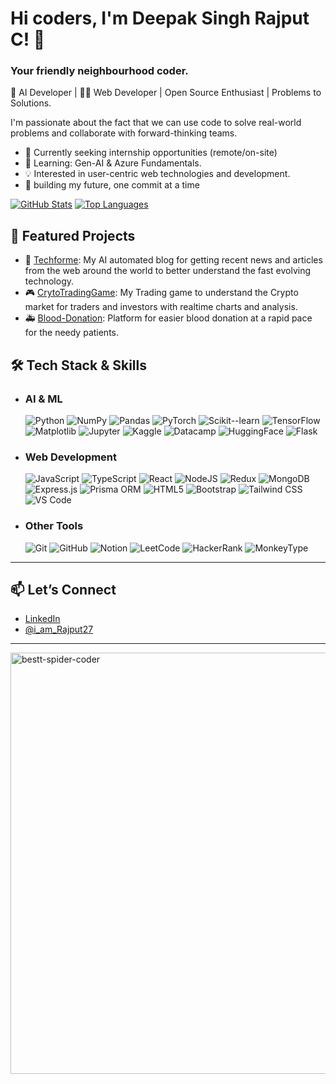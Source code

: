 # Hi coders, I'm Deepak Singh Rajput C! 👋
### Your friendly neighbourhood coder. 


🤖 AI Developer  | 👨‍💻 Web Developer | Open Source Enthusiast | Problems to Solutions.

I'm passionate about the fact that we can use code to solve real-world problems and collaborate with forward-thinking teams.
- 🔭 Currently seeking internship opportunities (remote/on-site)
- 🌱 Learning: Gen-AI & Azure Fundamentals.
- 💡 Interested in user-centric web technologies and development.
- 🤝 building my future, one commit at a time

[![GitHub Stats](https://github-readme-stats.vercel.app/api?username=DeepakSinghRajputC&show_icons=true&theme=radical)](https://github.com/DeepakSinghRajputC)                   [![Top Languages](https://github-readme-stats.vercel.app/api/top-langs/?username=DeepakSinghRajputC&layout=compact&theme=radical)](https://github.com/DeepakSinghRajputC)


## 🌟 Featured Projects
- 📰 [Techforme](https://github.com/DeepakSinghRajputC/Techforme): My AI automated blog for getting recent news and articles from the web around the world to better understand the fast evolving technology.
- 🎮 [CrytoTradingGame](https://github.com/DeepakSinghRajputC/Crypto-Trading-Game): My Trading game to understand the Crypto market for traders and investors with realtime charts and analysis.
- 🚑 [Blood-Donation](https://github.com/DeepakSinghRajputC/Blood-Donation): Platform for easier blood donation at a rapid pace for the needy patients.

## 🛠️ Tech Stack & Skills
- ### AI & ML
  ![Python](https://img.shields.io/badge/Python-%23306998?style=for-the-badge&logo=python&logoColor=white&labelColor=073659)
  ![NumPy](https://img.shields.io/badge/NumPy-%23013243?style=for-the-badge&logo=numpy&logoColor=white&labelColor=011E2A)
  ![Pandas](https://img.shields.io/badge/Pandas-%23150458?style=for-the-badge&logo=pandas&logoColor=white&labelColor=0A0322)
  ![PyTorch](https://img.shields.io/badge/PyTorch-%23EE4C2C?style=for-the-badge&logo=pytorch&logoColor=white&labelColor=000000)
  ![Scikit--learn](https://img.shields.io/badge/Scikit–learn-%23F7931E?style=for-the-badge&logo=scikit-learn&logoColor=white&labelColor=000000)
  ![TensorFlow](https://img.shields.io/badge/TensorFlow-C25E00?style=for-the-badge&logo=tensorflow&logoColor=white&labelColor=000000)
  ![Matplotlib](https://img.shields.io/badge/Matplotlib-000000?style=for-the-badge&logo=matplotlib&logoColor=white&labelColor=000000)
  ![Jupyter](https://img.shields.io/badge/Jupyter-B35409?style=for-the-badge&logo=jupyter&logoColor=white&labelColor=000000)
  ![Kaggle](https://img.shields.io/badge/Kaggle-188CBF?style=for-the-badge&logo=kaggle&logoColor=white&labelColor=000000)
  ![Datacamp](https://img.shields.io/badge/Datacamp-198C47?style=for-the-badge&logo=datacamp&logoColor=white&labelColor=000000)
  ![HuggingFace](https://img.shields.io/badge/HuggingFace-B3980A?style=for-the-badge&logo=huggingface&logoColor=white&labelColor=000000)
  ![Flask](https://img.shields.io/badge/Flask-000000?style=for-the-badge&logo=flask&labelColor=000000)

- ### Web Development
  ![JavaScript](https://img.shields.io/badge/-JavaScript-black?style=for-the-badge&logo=javascript)
  ![TypeScript](https://img.shields.io/badge/TypeScript-black?style=for-the-badge&logo=typescript&logoColor=white&labelColor=00273F)
  ![React](https://img.shields.io/badge/React-20232a?style=for-the-badge&logo=react)
  ![NodeJS](https://img.shields.io/badge/-Node.js-darkgreen?style=for-the-badge&logo=node.js&logoColor=green&labelColor=black)
  ![Redux](https://img.shields.io/badge/Redux-darkblue?style=for-the-badge&logo=redux&logoColor=white&labelColor=00123A)
  ![MongoDB](https://img.shields.io/badge/MongoDB-%2300684A?style=for-the-badge&logo=mongodb&logoColor=white&labelColor=00533B)
  ![Express.js](https://img.shields.io/badge/Express‑js-%230075C9?style=for-the-badge&logo=express&logoColor=white&labelColor=000000)
  ![Prisma ORM](https://img.shields.io/badge/Prisma-js-%230075C9?style=for-the-badge&logo=prisma&logoColor=white&labelColor=000000)
  ![HTML5](https://img.shields.io/badge/HTML5-orange?style=for-the-badge&logo=html5&labelColor=000000)
  ![Bootstrap](https://img.shields.io/badge/Bootstrap-563D7C?style=for-the-badge&logo=bootstrap&logoColor=white&labelColor=000000)
  ![Tailwind CSS](https://img.shields.io/badge/Tailwind_CSS-38B2AC?style=for-the-badge&logo=tailwind-css&logoColor=white&labelColor=000000)
  ![VS Code](https://img.shields.io/badge/VS_Code-0078d4?style=for-the-badge&logo=visual-studio-code&labelColor=000000)

- ### Other Tools
  ![Git](https://img.shields.io/badge/Git-F05032?style=for-the-badge&logo=git&logoColor=white&labelColor=000000)
  ![GitHub](https://img.shields.io/badge/GitHub-181717?style=for-the-badge&logo=github&logoColor=white&labelColor=0F0E0E)
  ![Notion](https://img.shields.io/badge/Notion-000000?style=for-the-badge&logo=notion&logoColor=white&labelColor=202020)
  ![LeetCode](https://img.shields.io/badge/LeetCode-FFA116?style=for-the-badge&logo=leetcode&logoColor=white&labelColor=000000)
  ![HackerRank](https://img.shields.io/badge/HackerRank-2EC866?style=for-the-badge&logo=hackerrank&logoColor=white&labelColor=000000)
  ![MonkeyType](https://img.shields.io/badge/monkeytype-black?style=for-the-badge&logoColor=black&logoSize=12&labelColor=000000)
----
## 📫 Let’s Connect
- [LinkedIn](https://www.linkedin.com/in/deepak-rajput-8763592aa)
- [@i_am_Rajput27](https://x.com/i_am_Rajput27)
---
<img width="1011" height="674" alt="bestt-spider-coder" src="https://github.com/user-attachments/assets/dd94d869-b9ca-451f-b463-9c9f0c3e017e" />
